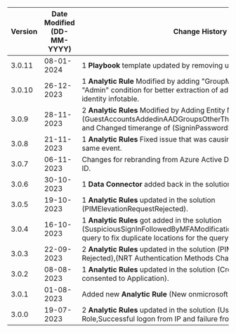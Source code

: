 | **Version** | **Date Modified (DD-MM-YYYY)** | **Change History**                                                                                                                                            |
|-------------|--------------------------------|---------------------------------------------------------------------------------------------------------------------------------------------------------------|
| 3.0.11      | 08-01-2024                     | 1 **Playbook** template updated by removing unused action
| 3.0.10       | 26-12-2023                     | 1 **Analytic Rule** Modified by adding "GroupMembership" instead of "Admin" condition for better extraction of admin accounts from the identity infotable.|
| 3.0.9       | 28-11-2023                     | 2 **Analytic Rules** Modified by Adding Entity Mapping to (GuestAccountsAddedinAADGroupsOtherThanTheOnesSpecified.yaml) and Changed timerange of (SigninPasswordSpray.yaml) from 3d to 1d. |
| 3.0.8       | 21-11-2023                     | 1 **Analytic Rules** Fixed issue that was causing multiple triggers for the same event.                                                                       |                                                      
| 3.0.7       | 06-11-2023                     | Changes for rebranding from Azure Active Directory to Microsoft Entra ID.                                                                                     |
| 3.0.6       | 30-10-2023                     | 1 **Data Connector** added back in the solution.                                                                                                              | 
| 3.0.5       | 19-10-2023                     | 1 **Analytic Rules** updated in the solution (PIMElevationRequestRejected).                                                                                   | 
| 3.0.4       | 16-10-2023                     | 1 **Analytic Rules** got added in the solution (SuspiciousSignInFollowedByMFAModification), modified workbook query to fix duplicate locations for the query. |                                                              
| 3.0.3       | 22-09-2023                     | 2 **Analytic Rules** updated in the solution (PIM Elevation Request Rejected),(NRT Authentication Methods Changed for VIP Users).                             |                           
| 3.0.2       | 08-08-2023                     | 1 **Analytic Rules** updated in the solution (Credential added after admin consented to Application).                                                         |
| 3.0.1       | 01-08-2023                     | Added new **Analytic Rule** (New onmicrosoft domain added to tenant).                                                                                         |
| 3.0.0       | 19-07-2023                     | 2 **Analytic Rules** updated in the solution (User Assigned Privileged Role,Successful logon from IP and failure from a different IP).                        |

